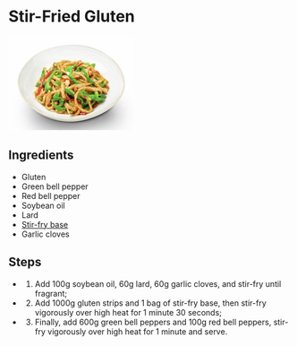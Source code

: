 # Stir-Fried Gluten

![Stir-Fried Gluten](../../images/%E5%B0%8F%E7%82%92%E9%9D%A2%E7%AD%8B.png)


## Ingredients

- Gluten
- Green bell pepper
- Red bell pepper
- Soybean oil
- Lard
- [Stir-fry base](../seasonings/Stir-Fry%20Base%20Ingredients.md)
- Garlic cloves

## Steps
- 1. Add 100g soybean oil, 60g lard, 60g garlic cloves, and stir-fry until fragrant;
- 2. Add 1000g gluten strips and 1 bag of stir-fry base, then stir-fry vigorously over high heat for 1 minute 30 seconds;
- 3. Finally, add 600g green bell peppers and 100g red bell peppers, stir-fry vigorously over high heat for 1 minute and serve.